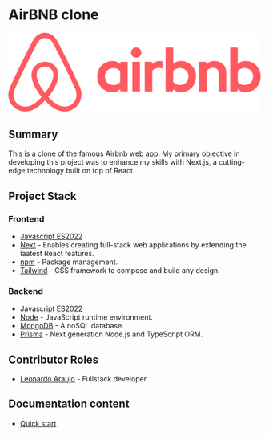# AirBNB clone 

<div align="center">
	<img src="./public/images/logo.png" />
</div>

## Summary

This is a clone of the famous Airbnb web app. My primary objective in developing this project was to enhance my skills with Next.js, a cutting-edge technology built on top of React.

## Project Stack

### Frontend

- [Javascript ES2022](https://developer.mozilla.org/en-US/docs/Web/JavaScript)
- [Next](https://nextjs.org/) - Enables creating full-stack web applications by extending the laatest React features.
- [npm](https://docs.npmjs.com/) - Package management.
- [Tailwind](https://tailwindcss.com/) - CSS framework to compose and build any design.

### Backend

- [Javascript ES2022](https://developer.mozilla.org/en-US/docs/Web/JavaScript)
- [Node](https://nodejs.org) - JavaScript runtime environment.
- [MongoDB](https://www.mongodb.com/) - A noSQL database.
- [Prisma](https://www.prisma.io/) - Next generation Node.js and TypeScript ORM.

## Contributor Roles

- [Leonardo Araujo](https://github.com/Leoujo) - Fullstack developer.

## Documentation content

- [Quick start](https://github.com/Leoujo/airbnb-clone/blob/dev/docs/quick_start.md)



